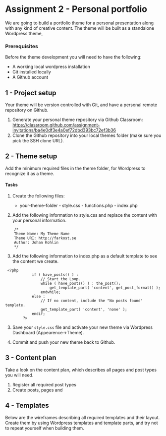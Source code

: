 # Assignment 2 - Personal portfolio

We are going to build a portfolio theme for a personal presentation along with any kind of creative content. The theme will be built as a standalone Wordpress theme, 

### Prerequisites
Before the theme development you will need to have the following:

* A working local wordpress installation
* Git installed locally
* A Github account

## 1 - Project setup
Your theme will be version controlled with Git, and have a personal remote repository on Github. 

1. Generate your personal theme repository via Github Classroom:
https://classroom.github.com/assignment-invitations/ba4e0df3e4a0ef72dbd393bc72ef3b36 
2. Clone the Github repository into your local themes folder (make sure you pick the SSH clone URL).

## 2 - Theme setup
Add the minimum required files in the theme folder, for Wordpress to recognize it as a theme.

#### Tasks
1. Create the following files:
	- your-theme-folder
    		- style.css
       		- functions.php
       		- index.php
        
2. Add the following information to style.css and replace the content with your personal information.
```
	/*
	Theme Name: My Theme Name
	Theme URI: http://farkost.se
	Author: Johan Kohlin
	*/
```

3. Add the following information to index.php as a default template to see the content we create.
```
 <?php
            if ( have_posts() ) :
                // Start the Loop.
                while ( have_posts() ) : the_post();
                    get_template_part( 'content', get_post_format() );
                endwhile;
            else :
                // If no content, include the "No posts found" template.
                get_template_part( 'content', 'none' );
            endif;
        ?>
```

3. Save your `style.css` file and activate your new theme via Wordpress Dashboard (Appearence->Theme).

4. Commit and push your new theme back to Github.

## 3 - Content plan
Take a look on the content plan, which describes all pages and post types you will need. 

1. Register all required post types
2. Create posts, pages and 

## 4 - Templates
Below are the wireframes describing all required templates and their layout. Create them by using Wordpress templates and template parts, and try not to repeat yourself when building them.


